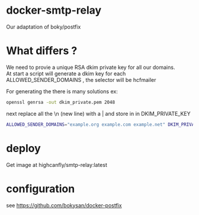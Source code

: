 # docker-smtp-relay
Our adaptation of boky/postfix

# What differs ?
We need to provie a unique RSA dkim private key for all our domains.  
At start a script will generate a dkim key for each ALLOWED_SENDER_DOMAINS , the selector will be hcfmailer
  
For generating the there is many solutions ex:  
```sh
openssl genrsa -out dkim_private.pem 2048
```
next replace all the \n (new line) with a |  and store in in DKIM_PRIVATE_KEY  
```sh
ALLOWED_SENDER_DOMAINS="example.org example.com example.net" DKIM_PRIVATE_KEY="-----BEGIN PRIVATE KEY-----|MIIEvQIBADANBgkqhkiG9w0BAQEFAASCBKcwggSjAgEAAoIBAQC6VtJoI7dkG9Pl|QkKPQKbVQ7g0+FiQEnNoHU0=|-----END PRIVATE KEY-----" docker run -e DKIM_PRIVATE_KEY -e highcanfly/smtp-relay:latest
```
# deploy
Get image at highcanfly/smtp-relay:latest

# configuration
see https://github.com/bokysan/docker-postfix
